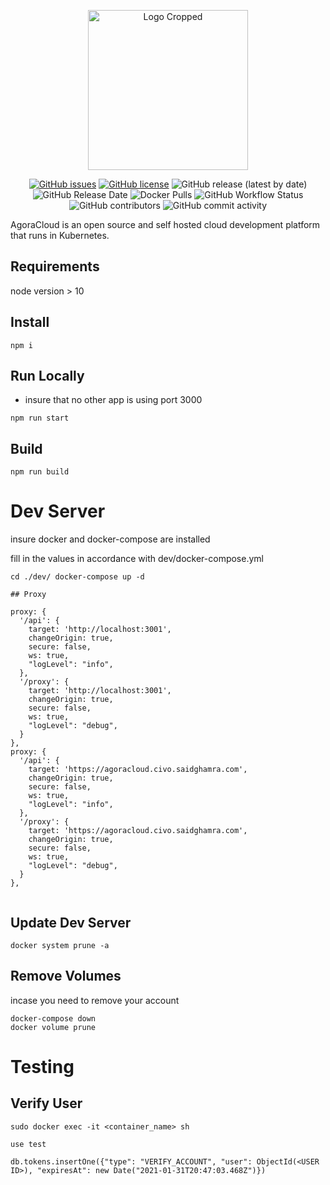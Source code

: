 <p align="center">
  <img src="https://user-images.githubusercontent.com/35788699/124201339-cab12c80-daa5-11eb-9e76-99ed1a626529.png" alt="Logo Cropped" width="256" height="256">
</p>
<p align="center">
  <a href="https://github.com/AgoraCloud/ui/issues"><img src="https://img.shields.io/github/issues/AgoraCloud/ui" alt="GitHub issues"></a> <a href="https://github.com/AgoraCloud/ui/blob/main/LICENSE"><img src="https://img.shields.io/github/license/AgoraCloud/ui" alt="GitHub license"></a> <img alt="GitHub release (latest by date)" src="https://img.shields.io/github/v/release/AgoraCloud/ui"> <img src="https://img.shields.io/github/release-date/AgoraCloud/ui" alt="GitHub Release Date"> <img alt="Docker Pulls" src="https://img.shields.io/docker/pulls/agoracloud/ui"> <img src="https://img.shields.io/github/workflow/status/AgoraCloud/ui/main_versioned_push" alt="GitHub Workflow Status"> <img src="https://img.shields.io/github/contributors/AgoraCloud/ui" alt="GitHub contributors"> <img src="https://img.shields.io/github/commit-activity/m/AgoraCloud/ui" alt="GitHub commit activity">
</p>

AgoraCloud is an open source and self hosted cloud development platform that runs in Kubernetes.

## Requirements

node version > 10

## Install

```
npm i
```

## Run Locally

- insure that no other app is using port 3000

```
npm run start
```

## Build

```
npm run build
```

# Dev Server

insure docker and docker-compose are installed

fill in the values in accordance with dev/docker-compose.yml

```
cd ./dev/ docker-compose up -d

## Proxy
```

    proxy: {
      '/api': {
        target: 'http://localhost:3001',
        changeOrigin: true,
        secure: false,
        ws: true,
        "logLevel": "info",
      },
      '/proxy': {
        target: 'http://localhost:3001',
        changeOrigin: true,
        secure: false,
        ws: true,
        "logLevel": "debug",
      }
    },
    proxy: {
      '/api': {
        target: 'https://agoracloud.civo.saidghamra.com',
        changeOrigin: true,
        secure: false,
        ws: true,
        "logLevel": "info",
      },
      '/proxy': {
        target: 'https://agoracloud.civo.saidghamra.com',
        changeOrigin: true,
        secure: false,
        ws: true,
        "logLevel": "debug",
      }
    },

```

```

## Update Dev Server

```
docker system prune -a
```

## Remove Volumes

incase you need to remove your account

```
docker-compose down
docker volume prune
```

# Testing

## Verify User

```
sudo docker exec -it <container_name> sh

use test

db.tokens.insertOne({"type": "VERIFY_ACCOUNT", "user": ObjectId(<USER ID>), "expiresAt": new Date("2021-01-31T20:47:03.468Z")})
```
